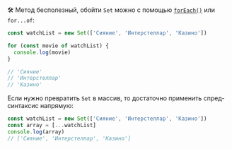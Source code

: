 🛠 Метод бесполезный, обойти `Set` можно с помощью [`forEach()`](/js/set-foreach/) или `for...of`:

```js
const watchList = new Set(['Сияние', 'Интерстеллар', 'Казино'])

for (const movie of watchList) {
  console.log(movie)
}

// 'Сияние'
// 'Интерстеллар'
// 'Казино'
```

Если нужно превратить `Set` в массив, то достаточно применить спред-синтаксис напрямую:

```js
const watchList = new Set(['Сияние', 'Интерстеллар', 'Казино'])
const array = [...watchList]
console.log(array)
// ['Сияние', 'Интерстеллар', 'Казино']
```
